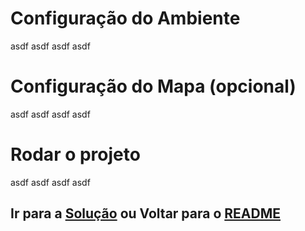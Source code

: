 # Configuração do Ambiente

asdf asdf asdf asdf


# Configuração do Mapa (opcional)

asdf asdf asdf asdf


# Rodar o projeto

asdf asdf asdf asdf


## Ir para a [Solução](solucao.md) ou Voltar para o [README](README.md)

